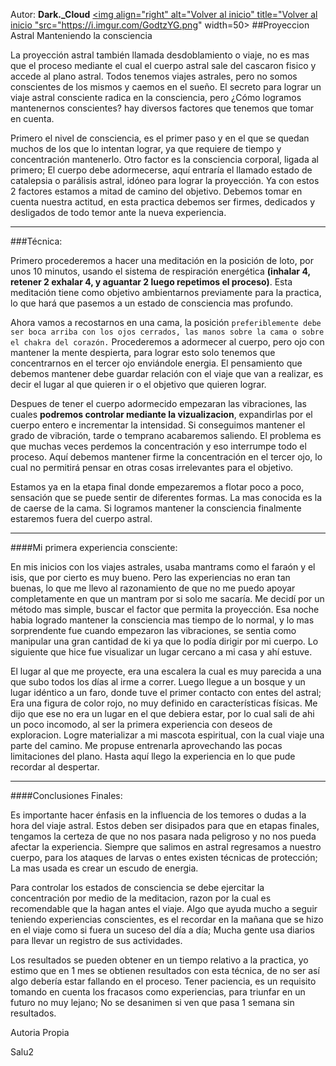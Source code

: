 Autor: **Dark._Cloud**
<a href="https://github.com/Ocul-LB/Projecto-LB/wiki"><img align="right" alt="Volver al inicio" title="Volver al inicio "src="https://i.imgur.com/GodtzYG.png" width=50></a>
##Proyeccion Astral Manteniendo la consciencia

La proyección astral también llamada desdoblamiento o viaje, no es mas que el proceso mediante el cual el cuerpo astral sale del cascaron fisico y accede al plano astral. Todos tenemos viajes astrales, pero no somos conscientes de los mismos y caemos en el sueño. El secreto para lograr un viaje astral consciente radica en la consciencia, pero ¿Cómo logramos mantenernos conscientes? hay diversos factores que tenemos que tomar en cuenta.

Primero el nivel de consciencia, es el primer paso y en el que se quedan muchos de los que lo intentan lograr, ya que requiere de tiempo y concentración mantenerlo. Otro factor es la consciencia corporal, ligada al primero; El cuerpo debe adormecerse, aquí entraría el llamado estado de catalepsia o parálisis astral, idóneo para lograr la proyección. Ya con estos 2 factores estamos a mitad de camino del objetivo. Debemos tomar en cuenta nuestra actitud, en esta practica debemos ser firmes, dedicados y desligados de todo temor ante la nueva experiencia.
<hr/>

###Técnica:

Primero procederemos a hacer una meditación en la posición de loto, por unos 10 minutos, usando el sistema de respiración energética **(inhalar 4, retener 2  exhalar 4, y aguantar 2 luego repetimos el proceso)**. Esta meditación tiene como objetivo ambientarnos previamente para la practica, lo que hará que pasemos a un estado de consciencia mas profundo.

Ahora vamos a recostarnos en una cama, la posición `preferiblemente debe ser boca arriba con los ojos cerrados, las manos sobre la cama o sobre el chakra del corazón.` Procederemos a adormecer al cuerpo, pero ojo con mantener la mente despierta, para lograr esto solo tenemos que concentrarnos en el tercer ojo enviándole energia. El pensamiento que debemos mantener debe guardar relación con el viaje que van a realizar, es decir el lugar al que quieren ir o el objetivo que quieren lograr.

Despues de tener el cuerpo adormecido empezaran las vibraciones, las cuales **podremos controlar mediante la vizualizacion**, expandirlas por el cuerpo entero e incrementar la intensidad. Si conseguimos mantener el grado de vibración, tarde o temprano acabaremos saliendo. El problema es que muchas veces perdemos la concentración y eso interrumpe todo el proceso. Aquí debemos mantener firme la concentración en el tercer ojo, lo cual no permitirá pensar en otras cosas irrelevantes para el objetivo.

Estamos ya en la etapa final donde empezaremos a flotar poco a poco, sensación que se puede sentir de diferentes formas. La mas conocida es la de caerse de la cama. Si logramos mantener la consciencia finalmente estaremos fuera del cuerpo astral.
<hr/>
####Mi primera experiencia consciente:

En mis inicios con los viajes astrales, usaba mantrams como el faraón y el isis, que por cierto es muy bueno. Pero las experiencias no eran tan buenas, lo que me llevo al razonamiento de que no me puedo apoyar completamente en que un mantram por si solo me sacaría. Me decidí por un método mas simple, buscar el factor que permita la proyección. Esa noche habia logrado mantener la consciencia mas tiempo de lo normal, y lo mas sorprendente fue cuando empezaron las vibraciones, se sentia como manipular una gran cantidad de ki ya que lo podía dirigir por mi cuerpo. Lo siguiente que hice fue visualizar un lugar cercano a mi casa y ahí estuve.

El lugar al que me proyecte, era una escalera la cual es muy parecida a una que subo todos los días al irme a correr. Luego llegue a un bosque y un lugar idéntico a un faro, donde tuve el primer contacto con entes del astral; Era una figura de color rojo, no muy definido en características físicas. Me dijo que ese no era un lugar en el que debiera estar, por lo cual sali de ahi un poco incomodo, al ser la primera experiencia con deseos de exploracion. Logre materializar a mi mascota espiritual, con la cual viaje una parte del camino. Me propuse entrenarla aprovechando las pocas limitaciones del plano. Hasta aquí llego la experiencia en lo que pude recordar al despertar.
<hr/>
####Conclusiones Finales:

Es importante hacer énfasis en la influencia de los temores o dudas a la hora del viaje astral. Estos deben ser disipados para que en etapas finales, tengamos la certeza de que no nos pasara nada peligroso y no nos pueda afectar la experiencia. Siempre que salimos en astral regresamos a nuestro cuerpo, para los ataques de larvas o entes existen técnicas de protección; La mas usada es crear un escudo de energia.

Para controlar los estados de consciencia se debe ejercitar la concentración por medio de la meditacion, razon por la cual es recomendable que la hagan antes el viaje. Algo que ayuda mucho a seguir teniendo experiencias conscientes, es el recordar en la mañana que se hizo en el viaje como si fuera un suceso del día a día; Mucha gente usa diarios para llevar un registro de sus actividades.

Los resultados se pueden obtener en un tiempo relativo a la practica, yo estimo que en 1 mes se obtienen resultados con esta técnica, de no ser así algo debería estar fallando en el proceso. Tener paciencia, es un requisito tomando en cuenta los fracasos como experiencias, para triunfar en un futuro no muy lejano; No se desanimen si ven que pasa 1 semana sin resultados.

Autoria Propia

Salu2
